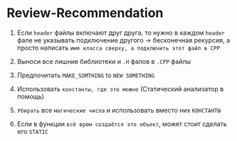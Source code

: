 # Review-Recommendation


1) Если ```header``` файлы включают друг друга, то нужно в каждом ```header``` фале не указывать подключение другого -> бесконечная рекурсия, а
просто написать ```имя класса сверху, а подключить этот файл в CPP```

2) Выноси все лишние библиотеки и ```.H``` фалов в ```.CPP``` файлы

3) Предпочитать ```MAKE_SOMTHING``` to ```NEW SOMETHING``` 

4) Использовать ```константы, где это можно``` (Статический анализатор в помощь)

5) ```Убирать``` все ```магические числа``` и использовать вместо них ```КОНСТАНТЫ```

6) Если в функции ```всё врем создаётся это объект```, может стоит сделать его ```STATIC```
